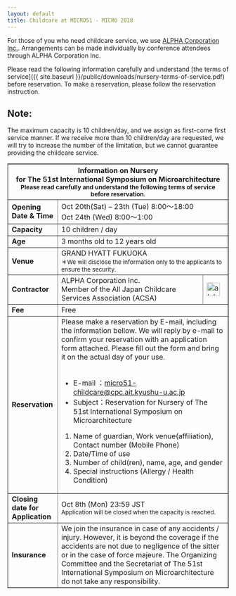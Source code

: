```yaml
---
layout: default
title: Childcare at MICRO51 - MICRO 2018
---
```


For those of you who need childcare service, we use [ALPHA Corporation Inc.](http://www.alpha-co.com/index_en.html).
Arrangements can be made individually by conference attendees through ALPHA Corporation Inc.

Please read the following information carefully and understand [the terms of service]({{ site.baseurl }}/public/downloads/nursery-terms-of-service.pdf) before reservation.
To make a reservation, please follow the reservation instruction.

## Note:
The maximum capacity is 10 children/day, and we assign as first-come first service manner.
If we receive more than 10 children/day are requested, we will try to increase the number of the limitation, but we cannot guarantee providing the childcare service.


<table border="1">
  <tr>
  <th colspan="3">Information on Nursery<br>for The 51st International Symposium on Microarchitecture<br>
    <small>Please read carefully and understand the following terms of service before reservation.</small></th>
  </tr>
  <tr>
    <td><strong>
      Opening<br>Date & Time
      </strong></td>
    <td colspan="2">
      Oct 20th(Sat) – 23th (Tue)  8:00～18:00<br>Oct 24th (Wed)   8:00～1:00
    </td>
  </tr>
  <tr>
    <td><strong>
      Capacity
      </strong></td>
    <td colspan="2">
      10 children / day
    </td>
  </tr>
  <tr>
    <td><strong>
      Age
      </strong></td>
    <td colspan="2">
      3 months old to 12 years old
    </td>
  </tr>
  <tr>
    <td><strong>
      Venue
      </strong></td>
    <td colspan="2">
      GRAND HYATT FUKUOKA<br><small>＊We will disclose the information only to the applicants to ensure the security.</small>
    </td>
  </tr>
  <tr>
    <td><strong>
      Contractor
      </strong></td>
    <td>
      ALPHA Corporation Inc.<br>Member of the All Japan Childcare Services Association (ACSA)
    </td>
    <td>
      <img border="0" src="{{ site.baseurl }}/images/alphacorporation.jpg" height ="30" alt="alphacorporation_logo"/>
    </td>
  </tr>
  <tr>
    <td><strong>
      Fee
      </strong></td>
    <td colspan="2">
      Free
    </td>
  </tr>
  <tr>
    <td><strong>
      Reservation
      </strong></td>
    <td colspan="2">
      Please make a reservation by E-mail, including the information bellow.
We will reply by e-mail to confirm your reservation with an application form attached.  Please fill out the form and bring it on the actual day of your use.<br><br>
      <ul>
        <li>E-mail ：<a href="mailto:micro51-childcare@cpc.ait.kyushu-u.ac.jp">micro51-childcare@cpc.ait.kyushu-u.ac.jp</a></li>
        <li>Subject：Reservation for Nursery of The 51st International Symposium on Microarchitecture</li>
      </ul>
      <ol>
        <li>Name of guardian, Work venue(affiliation), Contact number (Mobile Phone)</li>
        <li>Date/Time of use</li>
        <li>Number of child(ren), name, age, and gender</li>
        <li>Special instructions  (Allergy / Health Condition)</li>
      </ol>
    </td>
  </tr>
  <tr>
    <td><strong>
      Closing date for<br>Application
      </strong></td>
    <td colspan="2">
      Oct 8th (Mon) 23:59 JST<br><small>Application will be closed when the capacity is reached.</small>
    </td>
  </tr>
  <tr>
    <td><strong>
     Insurance
      </strong></td>
    <td colspan="2">
      We join the insurance in case of any accidents / injury. However, it is beyond the coverage if the accidents are not due to negligence of the sitter or in the case of force majeure.
The Organizing Committee and the Secretariat of The 51st International Symposium on Microarchitecture do not take any responsibility. 
    </td>
  </tr>
</table>
  
